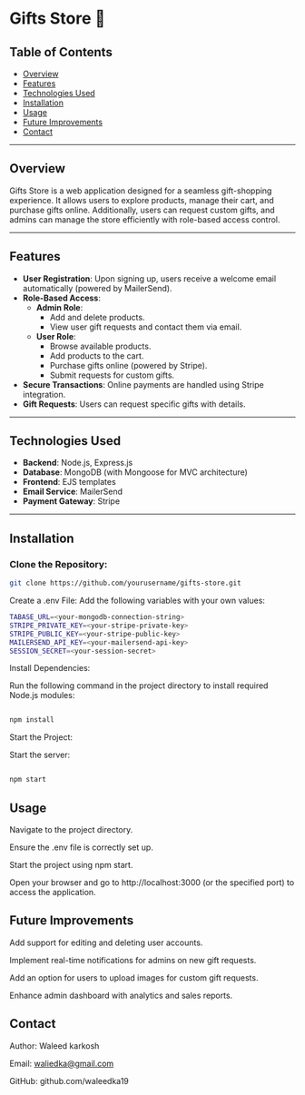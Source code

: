 # Gifts Store 🎁

## Table of Contents

- [Overview](#overview)
- [Features](#features)
- [Technologies Used](#technologies-used)
- [Installation](#installation)
- [Usage](#usage)
- [Future Improvements](#future-improvements)
- [Contact](#contact)

---

## Overview

Gifts Store is a web application designed for a seamless gift-shopping experience. It allows users to explore products, manage their cart, and purchase gifts online. Additionally, users can request custom gifts, and admins can manage the store efficiently with role-based access control.

---

## Features

- **User Registration**: Upon signing up, users receive a welcome email automatically (powered by MailerSend).
- **Role-Based Access**:
  - **Admin Role**:
    - Add and delete products.
    - View user gift requests and contact them via email.
  - **User Role**:
    - Browse available products.
    - Add products to the cart.
    - Purchase gifts online (powered by Stripe).
    - Submit requests for custom gifts.
- **Secure Transactions**: Online payments are handled using Stripe integration.
- **Gift Requests**: Users can request specific gifts with details.

---

## Technologies Used

- **Backend**: Node.js, Express.js
- **Database**: MongoDB (with Mongoose for MVC architecture)
- **Frontend**: EJS templates
- **Email Service**: MailerSend
- **Payment Gateway**: Stripe

---

## Installation

### Clone the Repository:

```bash
git clone https://github.com/yourusername/gifts-store.git
```

Create a .env File:
Add the following variables with your own values:

```bash
TABASE_URL=<your-mongodb-connection-string>
STRIPE_PRIVATE_KEY=<your-stripe-private-key>
STRIPE_PUBLIC_KEY=<your-stripe-public-key>
MAILERSEND_API_KEY=<your-mailersend-api-key>
SESSION_SECRET=<your-session-secret>
```

Install Dependencies:

Run the following command in the project directory to install required Node.js modules:

```bash

npm install
```

Start the Project:

Start the server:

```bash

npm start
```

## Usage

Navigate to the project directory.

Ensure the .env file is correctly set up.

Start the project using npm start.

Open your browser and go to http://localhost:3000 (or the specified port) to access the application.

## Future Improvements

Add support for editing and deleting user accounts.

Implement real-time notifications for admins on new gift requests.

Add an option for users to upload images for custom gift requests.

Enhance admin dashboard with analytics and sales reports.

## Contact

Author: Waleed karkosh

Email: waliedka@gmail.com

GitHub: github.com/waleedka19
